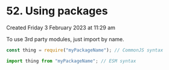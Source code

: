# 52. Using packages
Created Friday 3 February 2023 at 11:29 am

To use 3rd party modules, just import by name.
```js
const thing = require("myPackageName"); // CommonJS syntax

import thing from "myPackageName"; // ESM syntax
```